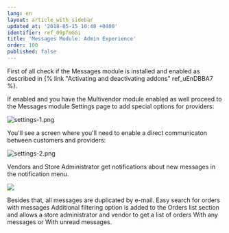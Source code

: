 ```yaml
---
lang: en
layout: article_with_sidebar
updated_at: '2018-05-15 10:48 +0400'
identifier: ref_09pfmGGi
title: 'Messages Module: Admin Experience'
order: 100
published: false
---
```

First of all check if the Messages module is installed and enabled as described in {% link "Activating and deactivating addons" ref_uEnDBBA7 %}.

If enabled and you have the Multivendor module enabled as well proceed to the Messages module Settings page to add special options for providers:

  ![settings-1.png]({{site.baseurl}}/attachments/ref_09pfmGGi/settings-1.png)

You'll see a screen where you'll need to enable a direct communicaton between customers and providers:

  ![settings-2.png]({{site.baseurl}}/attachments/ref_09pfmGGi/settings-2.png)
  
Vendors and Store Administrator get notifications about new messages in the notification menu. 

![]({{site.baseurl}}/attachments/ref_09pfmGGi/quick-menu.png)

Besides that, all messages are duplicated by e-mail.
Easy search for orders with messages
Additional filtering option is added to the Orders list section and allows a store administrator and vendor to get a list of orders With any messages or With unread messages.